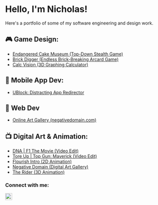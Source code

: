 <!--
**Nickamolin/Nickamolin** is a ✨ _special_ ✨ repository because its `README.md` (this file) appears on your GitHub profile.

Here are some ideas to get you started:

- 🔭 I’m currently working on ...
- 🌱 I’m currently learning ...
- 👯 I’m looking to collaborate on ...
- 🤔 I’m looking for help with ...
- 💬 Ask me about ...
- 📫 How to reach me: ...
- 😄 Pronouns: ...
- ⚡ Fun fact: ...
-->

<h1>Hello, I'm Nicholas! </h1>
Here's a portfolio of some of my software engineering and design work.

<h2>🎮 Game Design:</h2>

- [Endangered Cake Museum (Top-Down Stealth Game)](https://drakonnic.itch.io/endangered-cake-museum)
- [Brick Digger (Endless Brick-Breaking Arcard Game)](https://www.lexaloffle.com/bbs/?tid=147781)
- [Calc Vision (3D Graphing Calculator)](https://www.youtube.com/watch?v=rLlaaXyZbyI)

<!--
- [Randomized Business Quiz](https://github.com/Nickamolin/RandomizedBusinessQuiz)
- [Asteroids](https://github.com/Nickamolin/Asteroids)
- [Space Invaders Business Quiz](https://github.com/Nickamolin/SpaceInvadersBusinessQuiz)
-->

<h2>📱 Mobile App Dev:</h2>

- [UBlock: Distracting App Redirector](https://github.com/Nickamolin/UblockFocusApp)

<h2>🛜 Web Dev</h2>

- [Online Art Gallery (negativedomain.com)](https://github.com/Nickamolin/OnlineArtGallery)

<!--
- <b>Java</b>
  - [UVA Course Reviewer](https://github.com/Nickamolin/UVACourseReviewer)
  - [Wordle (Offline Recreation)](https://github.com/Nickamolin/Wordle)
  - [Mobile Chapter Manager](https://github.com/Nickamolin/MobileChapterManager)
- <b>C, C++</b>
  - [Postfix Calculator](https://github.com/Nickamolin/PostFixCalculator)
- <b>C#</b>
  - [Calc Vision (3D Graphing Calculator)](https://github.com/Nickamolin/CalcVision/blob/main/README.md)
  - [Randomized Business Quiz](https://github.com/Nickamolin/RandomizedBusinessQuiz) 
- <b>HTML, CSS, JS</b>
  - [Online Art Gallery (negativedomain.com)](https://github.com/Nickamolin/OnlineArtGallery)
- <b>Other</b>
  - [Asteroids](https://github.com/Nickamolin/Asteroids)
  - [Space Invaders Business Quiz](https://github.com/Nickamolin/SpaceInvadersBusinessQuiz)
-->

<h2>📺 Digital Art & Animation:</h2>

- [DNA | F1 The Movie (Video Edit)](https://www.youtube.com/watch?v=HuUPuRlJSnc)
- [Tore Up | Top Gun: Maverick (Video Edit)](https://www.youtube.com/watch?v=mDZmO595esM)
- [Flourish Intro (2D Animation)](https://www.youtube.com/watch?v=bqCrQkWlCVk)
- [Negative Domain (Digital Art Gallery)](https://negativedomain.com/)
- [The Rider (3D Animation)](https://www.youtube.com/watch?v=LD4bC0svJ5E)

<h3>Connect with me:</h3>

[<img align="left" alt="Nicholas Gamolin | LinkedIn" width="22px" src="https://cdn.jsdelivr.net/npm/simple-icons@v3/icons/linkedin.svg" />][linkedin]

[linkedin]: https://www.linkedin.com/in/nicholas-gamolin/
